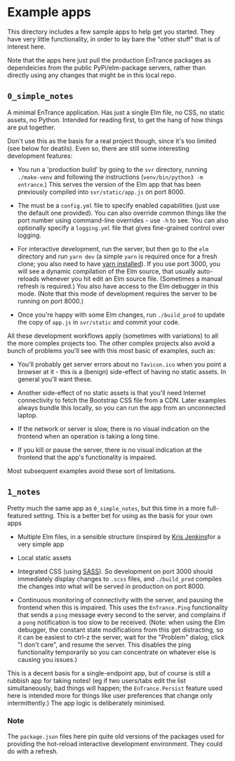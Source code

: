 # Example apps

This directory includes a few sample apps to help get you started. They have
very little functionality, in order to lay bare the "other stuff" that is of
interest here.

Note that the apps here just pull the production EnTrance packages as
dependeicies from the public PyPi/elm-package servers, rather than directly
using any changes that might be in this local repo.

## `0_simple_notes`

A minimal EnTrance application. Has just a single Elm file, no CSS, no static
assets, no Python. Intended for reading first, to get the hang of how things
are put together.

Don't use this as the basis for a real project though, since it's too limited
(see below for deatils). Even so, there are still some interesting development
features:

* You run a 'production build' by going to the `svr` directory, running
  `./make-venv` and following the instructions (`venv/bin/python3 -m
  entrance`.) This serves the version of the Elm app that has been previously
  compiled into `svr/static/app.js` on port 8000.

* The must be a `config.yml` file to specify enabled capabilities (just use the
  default one provided). You can also override common things like the port number
  using command-line overrides - use `-h` to see. You can also optionally specify
  a `logging.yml` file that gives fine-grained control over logging.

* For interactive development, run the server, but then go to the `elm`
  directory and run `yarn dev` (a simple `yarn` is required once for a fresh
  clone; you also need to have [yarn
  installed](https://yarnpkg.com/lang/en/docs/install/)). If you use port 3000,
  you will see a dynamic compilation of the Elm source, that usually auto-reloads
  whenever you hit edit an Elm source file. (Sometimes a manual refresh is
  required.) You also have access to the Elm debugger in this mode. (Note that
  this mode of development requires the server to be running on port 8000.)

* Once you're happy with some Elm changes, run `./build_prod` to update the
  copy of `app.js` in `svr/static` and commit your code.

All these development workflows apply (sometimes with variations) to all the
more complex projects too. The other complex projects also avoid a bunch of
problems you'll see with this most basic of examples, such as:

 * You'll probably get server errors about no `favicon.ico` when you point a
   browser at it - this is a (benign) side-effect of having no static assets.
   In general you'll want these.
 
 * Another side-effect of no static assets is that you'll need Internet
   connectivity to fetch the Bootstrap CSS file from a CDN. Later examples
   always bundle this locally, so you can run the app from an unconnected
   laptop.

 * If the network or server is slow, there is no visual indication on the
   frontend when an operation is taking a long time.

 * If you kill or pause the server, there is no visual indication at the
   frontend that the app's functionality is impaired.

Most subsequent examples avoid these sort of limitations.

## `1_notes`

Pretty much the same app as `0_simple_notes`, but this time in a more
full-featured setting. This is a better bet for using as the basis for your own
apps

 * Multiple Elm files, in a sensible structure (inspired by [Kris
 Jenkins](http://blog.jenkster.com/2016/04/how-i-structure-elm-apps.html)for a
 very simple app

 * Local static assets

 * Integrated CSS (using [SASS](https://sass-lang.com/guide)). So development
   on port 3000 should immediately display changes to `.scss` files, and
   `./build_prod` compiles the changes into  what will be served in production
   on port 8000.

* Continuous monitoring of connectivity with the server, and pausing the
  frontend when this is impaired. This uses the `EnTrance.Ping` functionality
  that sends a `ping` message every second to the server, and complains if a
  `pong` notification is too slow to be received. (Note: when using the Elm
  debugger, the constant state modifications from this get distracting, so it
  can be easiest to ctrl-z the server, wait for the "Problem" dialog, click "I
  don't care", and resume the server. This disables the ping functionality
  temporarily so you can concentrate on whatever else is causing you issues.)

This is a decent basis for a single-endpoint app, but of course is still a
rubbish app for taking notes! (eg if two users/tabs edit the list
simultaneously, bad things will happen; the `EnTrance.Persist` feature used
here is intended more for things like user preferences that change only
intermittently.) The app logic is deliberately minimised.


### Note

The `package.json` files here pin quite old versions of the packages used for
providing the hot-reload interactive development environment. They could do
with a refresh.